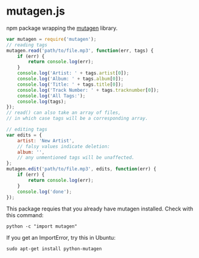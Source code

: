 mutagen.js
==========

npm package wrapping the [mutagen](http://code.google.com/p/mutagen/) library.
```javascript
var mutagen = require('mutagen');
// reading tags
mutagen.read('path/to/file.mp3', function(err, tags) {
    if (err) {
        return console.log(err);
    }
    console.log('Artist: ' + tags.artist[0]);
    console.log('Album: ' + tags.album[0]);
    console.log('Title: ' + tags.title[0]);
    console.log('Track Number: ' + tags.tracknumber[0]);
    console.log('All Tags:');
    console.log(tags);
});
// read() can also take an array of files,
// in which case tags will be a corresponding array.

// editing tags
var edits = {
    artist: 'New Artist',
    // falsy values indicate deletion:
    album: '',
    // any unmentioned tags will be unaffected.
};
mutagen.edit('path/to/file.mp3', edits, function(err) {
    if (err) {
        return console.log(err);
    }
    console.log('done');
});
```

This package requies that you already have mutagen installed. Check with this command:

    python -c "import mutagen"

If you get an ImportError, try this in Ubuntu:

    sudo apt-get install python-mutagen
